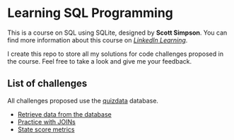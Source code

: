 # Learning SQL Programming
This is a course on SQL using SQLite, designed by **Scott Simpson**. You can find more information about this course on [*LinkedIn Learning*][course_material_link].

I create this repo to store all my solutions for code challenges proposed in the course. Feel free to take a look and give me your feedback.

## List of challenges
All challenges proposed use the [quizdata][challenges_database] database.
- [Retrieve data from the database][retrieve_data]
- [Practice with JOINs][joins_practice]
- [State score metrics][state_score]

[course_material_link]: https://www.linkedin.com/learning/learning-sql-programming-8382385
[challenges_database]:https://github.com/Ange-TOSSOU/Learning_SQL_Programming/tree/main/database

[retrieve_data]: https://github.com/Ange-TOSSOU/Learning_SQL_Programming/tree/main/retrieve_data
[joins_practice]: https://github.com/Ange-TOSSOU/Learning_SQL_Programming/tree/main/joins_in_practice
[state_score]: https://github.com/Ange-TOSSOU/Learning_SQL_Programming/tree/main/state_score
